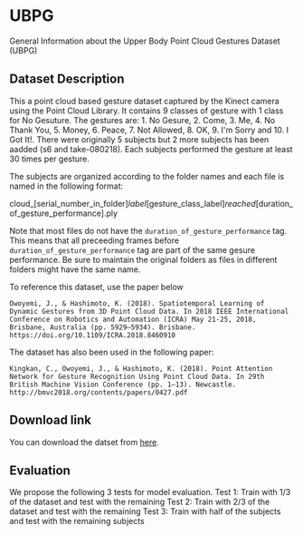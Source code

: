 # UBPG
General Information about the Upper Body Point Cloud Gestures Dataset (UBPG)

## Dataset Description
This a point cloud based gesture dataset captured by the Kinect camera using the Point Cloud Library. It contains 9 classes of gesture with 1 class for No Gesuture. The gestures are: 1. No Gesure, 2. Come, 3. Me, 4. No Thank You, 5. Money, 6. Peace, 7. Not Allowed, 8. OK, 9. I'm Sorry and 10. I Got It!. There were originally 5 subjects but 2 more subjects has been aadded (s6 and take-080218). Each subjects performed the gesture at least 30 times per gesture.

The subjects are organized according to the folder names and each file is named in the following format: 

cloud_[serial_number_in_folder]_label_[gesture_class_label]_reached_[duration_of_gesture_performance].ply

Note that most files do not have the `duration_of_gesture_performance` tag. This means that all preceeding frames before `duration_of_gesture_performance` tag are part of the same gesure performance. Be sure to maintain the original folders as files in different folders might have the same name.

To reference this dataset, use the paper below
```
Owoyemi, J., & Hashimoto, K. (2018). Spatiotemporal Learning of Dynamic Gestures from 3D Point Cloud Data. In 2018 IEEE International Conference on Robotics and Automation (ICRA) May 21-25, 2018, Brisbane, Australia (pp. 5929–5934). Brisbane. https://doi.org/10.1109/ICRA.2018.8460910
```


The dataset has also been used in the following paper:

```
Kingkan, C., Owoyemi, J., & Hashimoto, K. (2018). Point Attention Network for Gesture Recognition Using Point Cloud Data. In 29th British Machine Vision Conference (pp. 1–13). Newcastle. http://bmvc2018.org/contents/papers/0427.pdf
```

## Download link
You can download the datset from [here](https://1drv.ms/f/s!Ar0kGAMVBu3Ng6sJiqv2GIlOQhQYuw).

## Evaluation
We propose the following 3 tests for model evaluation.
Test 1: Train with 1/3 of the dataset and test with the remaining
Test 2: Train with 2/3 of the dataset and test with the remaining
Test 3: Train with half of the subjects and test with the remaining subjects
